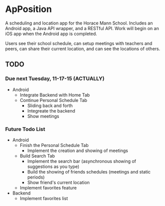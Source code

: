 # ApPosition

A scheduling and location app for the Horace Mann School. Includes an Android app, a Java API wrapper, and a RESTful API. Work will begin on an iOS app when the Android app is completed. 

Users see their school schedule, can setup meetings with teachers and peers, can share their current location, and can see the locations of others.

## TODO
### Due next Tuesday, 11-17-15 (ACTUALLY)

- Android
  - Integrate Backend with Home Tab
  - Continue Personal Schedule Tab
    - Sliding back and forth
    - Integreate the backend
    - Show meetings

### Future Todo List

- Android
  - Finish the Personal Schedule Tab
    - Implement the creation and showing of meetings
  - Build Search Tab
    - Implement the search bar (asynchronous showing of suggestions as you type)
    - Build the showing of friends schedules (meetings and static periods)
    - Show friend's current location
  - Implement favorites feature
- Backend
  - Implement favorites list
